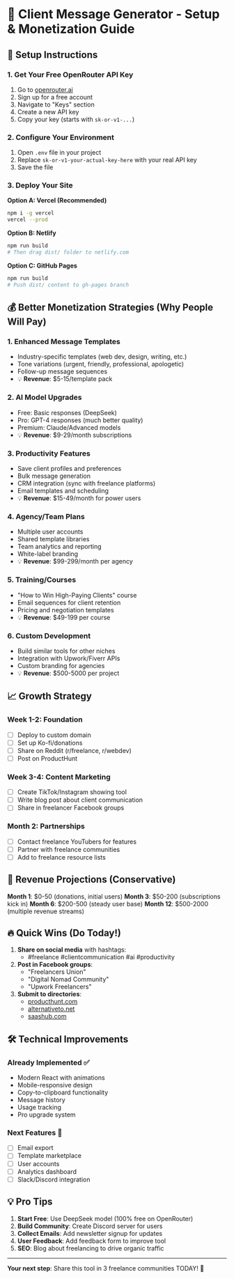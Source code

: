 # 🚀 Client Message Generator - Setup & Monetization Guide

## 🔧 Setup Instructions

### 1. Get Your Free OpenRouter API Key
1. Go to [openrouter.ai](https://openrouter.ai)
2. Sign up for a free account
3. Navigate to "Keys" section
4. Create a new API key
5. Copy your key (starts with `sk-or-v1-...`)

### 2. Configure Your Environment
1. Open `.env` file in your project
2. Replace `sk-or-v1-your-actual-key-here` with your real API key
3. Save the file

### 3. Deploy Your Site
**Option A: Vercel (Recommended)**
```bash
npm i -g vercel
vercel --prod
```

**Option B: Netlify**
```bash
npm run build
# Then drag dist/ folder to netlify.com
```

**Option C: GitHub Pages**
```bash
npm run build
# Push dist/ content to gh-pages branch
```

## 💰 Better Monetization Strategies (Why People Will Pay)

### 1. **Enhanced Message Templates**
- Industry-specific templates (web dev, design, writing, etc.)
- Tone variations (urgent, friendly, professional, apologetic)
- Follow-up message sequences
- 💡 **Revenue**: $5-15/template pack

### 2. **AI Model Upgrades** 
- Free: Basic responses (DeepSeek)
- Pro: GPT-4 responses (much better quality)
- Premium: Claude/Advanced models
- 💡 **Revenue**: $9-29/month subscriptions

### 3. **Productivity Features**
- Save client profiles and preferences
- Bulk message generation
- CRM integration (sync with freelance platforms)
- Email templates and scheduling
- 💡 **Revenue**: $15-49/month for power users

### 4. **Agency/Team Plans**
- Multiple user accounts
- Shared template libraries
- Team analytics and reporting
- White-label branding
- 💡 **Revenue**: $99-299/month per agency

### 5. **Training/Courses**
- "How to Win High-Paying Clients" course
- Email sequences for client retention
- Pricing and negotiation templates
- 💡 **Revenue**: $49-199 per course

### 6. **Custom Development**
- Build similar tools for other niches
- Integration with Upwork/Fiverr APIs
- Custom branding for agencies
- 💡 **Revenue**: $500-5000 per project

## 📈 Growth Strategy

### Week 1-2: Foundation
- [ ] Deploy to custom domain
- [ ] Set up Ko-fi/donations
- [ ] Share on Reddit (r/freelance, r/webdev)
- [ ] Post on ProductHunt

### Week 3-4: Content Marketing
- [ ] Create TikTok/Instagram showing tool
- [ ] Write blog post about client communication
- [ ] Share in freelancer Facebook groups

### Month 2: Partnerships
- [ ] Contact freelance YouTubers for features
- [ ] Partner with freelance communities
- [ ] Add to freelance resource lists

## 🎯 Revenue Projections (Conservative)

**Month 1**: $0-50 (donations, initial users)
**Month 3**: $50-200 (subscriptions kick in)
**Month 6**: $200-500 (steady user base)
**Month 12**: $500-2000 (multiple revenue streams)

## 🔥 Quick Wins (Do Today!)

1. **Share on social media** with hashtags:
   - #freelance #clientcommunication #ai #productivity
2. **Post in Facebook groups**:
   - "Freelancers Union"
   - "Digital Nomad Community" 
   - "Upwork Freelancers"
3. **Submit to directories**:
   - [producthunt.com](https://producthunt.com)
   - [alternativeto.net](https://alternativeto.net)
   - [saashub.com](https://saashub.com)

## 🛠 Technical Improvements

### Already Implemented ✅
- Modern React with animations
- Mobile-responsive design
- Copy-to-clipboard functionality
- Message history
- Usage tracking
- Pro upgrade system

### Next Features 🚀
- [ ] Email export
- [ ] Template marketplace
- [ ] User accounts
- [ ] Analytics dashboard
- [ ] Slack/Discord integration

## 💡 Pro Tips

1. **Start Free**: Use DeepSeek model (100% free on OpenRouter)
2. **Build Community**: Create Discord server for users
3. **Collect Emails**: Add newsletter signup for updates
4. **User Feedback**: Add feedback form to improve tool
5. **SEO**: Blog about freelancing to drive organic traffic

---

**Your next step**: Share this tool in 3 freelance communities TODAY! 🚀
